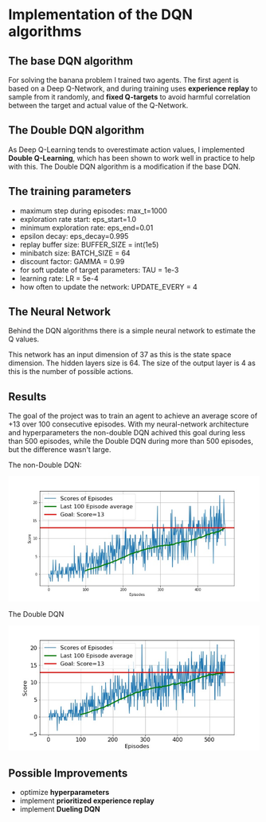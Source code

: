 # Implementation of the DQN algorithms

## The base DQN algorithm

For solving the banana problem I trained two agents. The first agent is based on a Deep Q-Network, and during training uses **experience replay** to sample from it randomly, and **fixed Q-targets** to avoid harmful correlation between the target and actual value of the Q-Network.

## The Double DQN algorithm

As Deep Q-Learning tends to overestimate action values, I implemented **Double Q-Learning**, which has been shown to work well in practice to help with this. The Double DQN algorithm is a modification if the base DQN.

## The training parameters

* maximum step during episodes: max_t=1000
* exploration rate start: eps_start=1.0
* minimum exploration rate: eps_end=0.01
* epsilon decay: eps_decay=0.995
* replay buffer size: BUFFER_SIZE = int(1e5)
* minibatch size: BATCH_SIZE = 64         
* discount factor: GAMMA = 0.99            
* for soft update of target parameters: TAU = 1e-3
* learning rate: LR = 5e-4               
* how often to update the network: UPDATE_EVERY = 4        

## The Neural Network

Behind the DQN algorithms there is a simple neural network to estimate the Q values.

This network has an input dimension of 37 as this is the state space dimension. The hidden layers size is 64. The size of the output layer is 4 as this is the number of possible actions.

## Results

The goal of the project was to train an agent to achieve an average score of +13 over 100 consecutive episodes. With my neural-network architecture and hyperparameters the non-double DQN achived this goal during less than 500 episodes, while the Double DQN during more than 500 episodes, but the difference wasn't large.

The non-Double DQN:

![Result-Simple](https://github.com/sinusgamma/DRL-Banana-Navigation/blob/master/result_simple.jpg)

The Double DQN

![Result-Double](https://github.com/sinusgamma/DRL-Banana-Navigation/blob/master/result_double.jpg)

## Possible Improvements

* optimize **hyperparameters**
* implement **prioritized experience replay**
* implement **Dueling DQN**